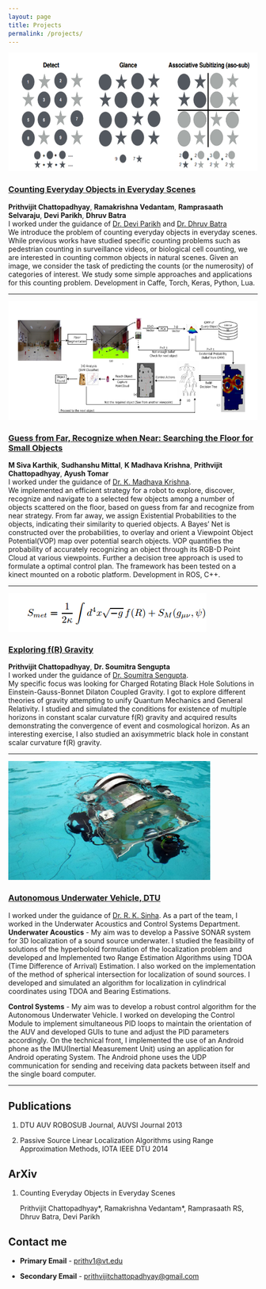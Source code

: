```yaml
---
layout: page
title: Projects
permalink: /projects/
---
```

<img src="/images/counting.png" style="width:624px;height:240px;">

### [Counting Everyday Objects in Everyday Scenes](https://arxiv.org/abs/1604.03505)
**Prithvijit Chattopadhyay**, **Ramakrishna Vedantam**, **Ramprasaath Selvaraju**, **Devi Parikh**, **Dhruv Batra** 
<br/>
I worked under the guidance of [Dr. Devi Parikh](https://filebox.ece.vt.edu/~parikh) and [Dr. Dhruv Batra](https://filebox.ece.vt.edu/~dbatra)
<br/>
We introduce the problem of counting everyday objects in everyday scenes. While previous works have studied specific counting problems such as pedestrian counting in surveillance videos, or biological cell counting, we are interested in counting common objects in natural scenes. Given an image, we consider the task of predicting the counts (or the numerosity) of categories of interest. We study some simple approaches and applications for this counting problem. Development in Caffe, Torch, Keras, Python, Lua.

***
<img src="/images/iiit_proj.png" style="width:624px;height:240px;">

### [Guess from Far, Recognize when Near: Searching the Floor for Small Objects](http://robotics.iiit.ac.in/uploads/Main/Publications/Siva_etal_ICVGIP_14.pdf)
**M Siva Karthik**, **Sudhanshu Mittal**, **K Madhava Krishna**, **Prithvijit Chattopadhyay**, **Ayush Tomar**
<br/>
I worked under the guidance of [Dr. K. Madhava Krishna](http://faculty.iiit.ac.in/~mkrishna/).
<br/>
We implemented an efficient strategy for a robot to explore, discover, recognize and navigate to a selected few objects among a number of objects scattered on the floor, based on guess from far and recognize from near strategy. From far away, we assign Existential Probabilities to the objects, indicating their similarity to queried objects. A Bayes’ Net is constructed over the probabilities, to overlay and orient a Viewpoint Object Potential(VOP) map over potential search objects. VOP quantifies the probability of accurately recognizing an object through its RGB-D Point Cloud at various viewpoints. Further a decision tree approach is used to formulate a optimal control plan. The framework has been tested on a kinect mounted on a robotic platform. Development in ROS, C++.

***
<img src="/images/iacs_proj.png">

### [Exploring f(R) Gravity](http://arxiv.org/abs/0805.1726)
**Prithvijit Chattopadhyay**, **Dr. Soumitra Sengupta**
<br/>
I worked under the guidance of [Dr. Soumitra Sengupta](http://www.iacs.res.in/theoph/tpssg/).
<br/>
My specific focus was looking for Charged Rotating Black Hole Solutions in Einstein-Gauss-Bonnet Dilaton Coupled Gravity. I got to explore different theories of gravity attempting to unify Quantum Mechanics and General Relativity. I studied and simulated the conditions for existence of multiple horizons in constant scalar curvature f(R) gravity and acquired results demonstrating the convergence of event and cosmological horizon. As an interesting exercise, I also studied an axisymmetric black hole in constant scalar curvature f(R) gravity.

***
<img src="/images/zyra.jpg" style="width:408px;height:240px;">

### [Autonomous Underwater Vehicle, DTU](https://www.facebook.com/AUV.DTU/)

I worked under the guidance of [Dr. R. K. Sinha](http://spie.org/profile/rsinha). As a part of the team, I worked in the Underwater Acoustics and Control Systems Department. 
<br/>
**Underwater Acoustics** - My aim was to develop a Passive SONAR system for 3D localization of a sound source underwater. I studied the feasibility of solutions of the hyperboloid formulation of the localization problem and developed and Implemented two Range Estimation Algorithms using TDOA (Time Difference of Arrival) Estimation. I also worked on the implementation of the method of spherical intersection for localization of sound sources. I developed and simulated an algorithm for localization in cylindrical coordinates using TDOA and Bearing Estimations.

**Control Systems** - My aim was to develop a robust control algorithm for the Autonomous Underwater Vehicle. I worked on developing the Control Module to implement simultaneous PID loops to maintain the orientation of the AUV and developed GUIs to tune and adjust the PID parameters accordingly. On the technical front, I implemented the use of an Android phone as the IMU(Inertial Measurement Unit) using an application for Android operating System. The Android phone uses the UDP communication for sending and receiving data packets between itself and the single board computer.

***

## Publications

1. DTU AUV ROBOSUB Journal, AUVSI Journal 2013
 
2. Passive Source Linear Localization Algorithms using Range Approximation Methods, IOTA IEEE DTU 2014

## ArXiv

1. Counting Everyday Objects in Everyday Scenes
	
	Prithvijit Chattopadhyay*, Ramakrishna Vedantam*, Ramprasaath RS, Dhruv Batra, Devi Parikh

## Contact me

* **Primary Email** - [prithv1@vt.edu](mailto:prithv1@vt.edu)

* **Secondary  Email** - [prithvijitchattopadhyay@gmail.com](mailto:prithvijitchattopadhyay@gmail.com)
